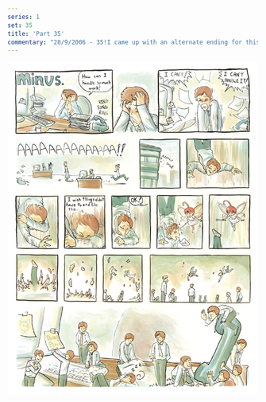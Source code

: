 ```yaml
---
series: 1
set: 35
title: 'Part 35'
commentary: "28/9/2006 - 35!I came up with an alternate ending for this one after I pencilled it. I didn't use it though, because... this one was already pencilled in, and... it would have taken a while to erase it and spend five minutes drawing something else. Just another example of my committment to bringing you, <b>THE READERS</b>, the best comic I can week after week!"
---
```


![](../../../../assets/minus/part-35/minus35.jpg)